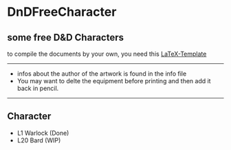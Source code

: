 # DnDFreeCharacter
some free D&amp;D Characters
---

to compile the documents by your own, you need this [LaTeX-Template](https://github.com/rpgtex/DND-5e-LaTeX-Template)

---
 - infos about the author of the artwork is found in the info file
 - You may want to delte the equipment before printing and then add it back in pencil.
---
## Character
- L1 Warlock (Done)
- L20 Bard (WIP)
